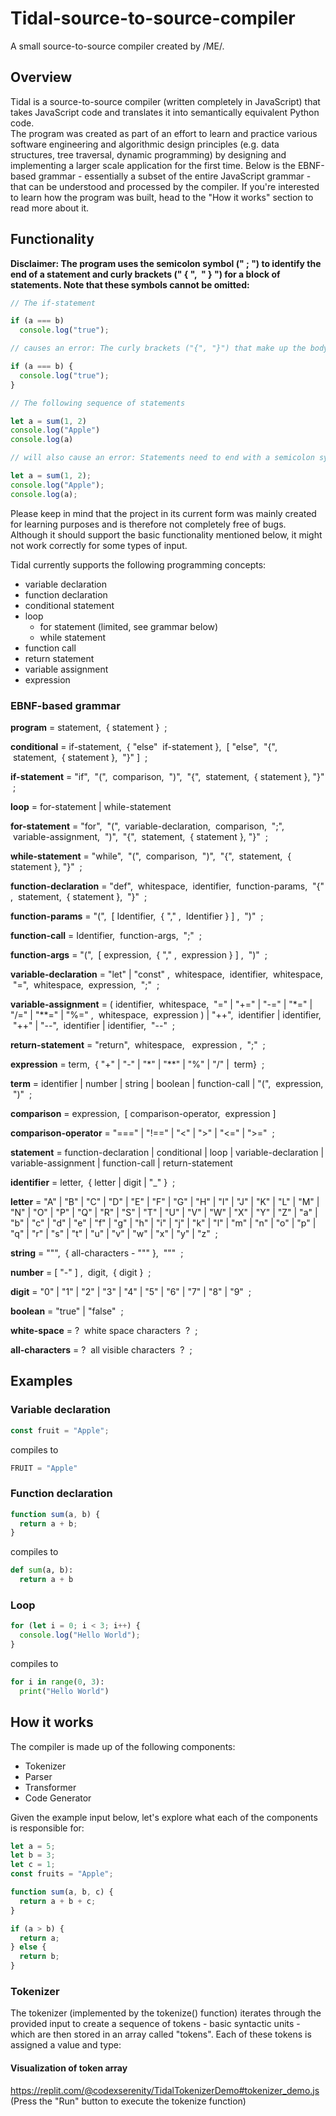 # Tidal-source-to-source-compiler

A small source-to-source compiler created by /ME/.

## Overview

Tidal is a source-to-source compiler (written completely in JavaScript) that takes JavaScript code and translates it into semantically equivalent Python code.\
The program was created as part of an effort to learn and practice various software engineering and algorithmic design principles (e.g. data structures, tree traversal, dynamic programming) by designing and implementing a larger scale application for the first time. Below is the EBNF-based grammar - essentially a subset of the entire JavaScript grammar - that can be understood and processed by the compiler.
If you're interested to learn how the program was built, head to the "How it works" section to read more about it.

## Functionality

**Disclaimer: The program uses the semicolon symbol (" ; ") to identify the end of a statement and curly brackets (" { ", &nbsp;" } ") for a block of statements. Note that these symbols cannot be omitted:**

```javascript
// The if-statement

if (a === b)
  console.log("true");

// causes an error: The curly brackets ("{", "}") that make up the body of the if-statement are missing. Instead write 

if (a === b) {
  console.log("true");
}

// The following sequence of statements

let a = sum(1, 2)
console.log("Apple")
console.log(a)

// will also cause an error: Statements need to end with a semicolon symbol (";"). Instead write

let a = sum(1, 2);
console.log("Apple");
console.log(a);

```

Please keep in mind that the project in its current form was mainly created for learning purposes and is therefore not completely free of bugs. Although it should support the basic functionality mentioned below, it might not work correctly for some types of input.

Tidal currently supports the following programming concepts:

* variable declaration
* function declaration
* conditional statement
* loop
  * for statement (limited, see grammar below)
  * while statement
* function call
* return statement
* variable assignment
* expression

### EBNF-based grammar

**program** = statement, &nbsp;{ statement } &nbsp;;

**conditional** = if-statement, &nbsp;{ "else" &nbsp;if-statement }, &nbsp;\[ "else", &nbsp;"{", &nbsp;statement, &nbsp;{ statement }, &nbsp;"}" \] &nbsp;;

**if-statement** = "if", &nbsp;"(", &nbsp;comparison, &nbsp;")", &nbsp;"{", &nbsp;statement, &nbsp;{ statement },&nbsp;"}" &nbsp;;

**loop** = for-statement | while-statement

**for-statement** = "for", &nbsp;"(", &nbsp;variable-declaration, &nbsp;comparison, &nbsp;";", &nbsp;variable-assignment, &nbsp;")", &nbsp;"{", &nbsp;statement, &nbsp;{ statement },&nbsp;"}" &nbsp;;

**while-statement** = "while", &nbsp;"(", &nbsp;comparison, &nbsp;")", &nbsp;"{", &nbsp;statement, &nbsp;{ statement },&nbsp;"}" &nbsp;;

**function-declaration** = "def", &nbsp;whitespace, &nbsp;identifier, &nbsp;function-params, &nbsp;"{"  , &nbsp;statement, &nbsp;{ statement }, &nbsp;"}" &nbsp;;

**function-params** = "(", &nbsp;\[ Identifier, &nbsp;{ "," , &nbsp;Identifier } \] , &nbsp;")" &nbsp;;

**function-call** = Identifier, &nbsp;function-args, &nbsp;";" &nbsp;;

**function-args** = "(", &nbsp;\[ expression, &nbsp;{ "," , &nbsp;expression } \] , &nbsp;")" &nbsp;;

**variable-declaration** = "let" | "const" , &nbsp;whitespace, &nbsp;identifier, &nbsp;whitespace, &nbsp;"=", &nbsp;whitespace, &nbsp;expression, &nbsp;";" &nbsp;;

**variable-assignment** = ( identifier, &nbsp;whitespace, &nbsp;"=" | "+=" | "-=" | "*=" | "/=" | "**=" | "%=" , &nbsp;whitespace, &nbsp;expression ) | "++", &nbsp;identifier | identifier, &nbsp;"++" | "--", &nbsp;identifier | identifier, &nbsp;"--" &nbsp;;

**return-statement** = "return", &nbsp;whitespace, &nbsp; expression , &nbsp;";" &nbsp;;

**expression** = term, &nbsp;{ "+" | "-" | "*" | "**" | "%" | "/" |  &nbsp;term} &nbsp;;

**term** = identifier | number | string | boolean | function-call | "(", &nbsp;expression, &nbsp;")" &nbsp;;

**comparison** = expression, &nbsp;\[ comparison-operator, &nbsp;expression \]

**comparison-operator** = "===" | "!==" | "<" | ">" | "<=" | ">=" &nbsp;;

**statement** = function-declaration | conditional | loop | variable-declaration | variable-assignment | function-call | return-statement

**identifier** = letter,&nbsp; { letter | digit | "_" } &nbsp;;

**letter** = "A" | "B" | "C" | "D" | "E" | "F" | "G" | "H" | "I" | "J" | "K" | "L" | "M" | "N" | "O" | "P" | "Q" | "R" | "S" | "T" | "U" | "V" | "W" | "X" | "Y" | "Z" | "a" | "b" | "c" | "d" | "e" | "f" | "g" | "h" | "i" | "j" | "k" | "l" | "m" | "n" | "o" | "p" | "q" | "r" | "s" | "t" | "u" | "v" | "w" | "x" | "y" | "z" &nbsp;;

**string** = """, &nbsp;{ all-characters - """ }, &nbsp;""" &nbsp;;

**number** = \[ "-" \]&nbsp;,  &nbsp;digit,  &nbsp;{ digit } &nbsp;;

**digit** = "0" | "1" | "2" | "3" | "4" | "5" | "6" | "7" | "8" | "9" &nbsp;;

**boolean** = "true" | "false" &nbsp;;

**white-space** = ?&nbsp; white space characters &nbsp;? &nbsp;;

**all-characters** = ?&nbsp; all visible characters &nbsp;? &nbsp;; 

## Examples

### Variable declaration

```javascript
const fruit = "Apple";
```

compiles to

```python
FRUIT = "Apple"
```

### Function declaration

```javascript
function sum(a, b) {
  return a + b;
}
```

compiles to

```python
def sum(a, b):
  return a + b
```
### Loop

```javascript
for (let i = 0; i < 3; i++) {
  console.log("Hello World");
}
```

compiles to

```python
for i in range(0, 3):
  print("Hello World")
```

## How it works

The compiler is made up of the following components:
* Tokenizer
* Parser
* Transformer
* Code Generator

Given the example input below, let's explore what each of the components is responsible for:

```javascript
let a = 5;
let b = 3;
let c = 1;
const fruits = "Apple";

function sum(a, b, c) {
  return a + b + c;
}

if (a > b) {
  return a;
} else {
  return b;
}
```

### Tokenizer

The tokenizer (implemented by the tokenize() function) iterates through the provided input to create a sequence of tokens - basic syntactic units - which are then stored in an array called "tokens". Each of these tokens is assigned a value and type:

#### Visualization of token array

https://replit.com/@codexserenity/TidalTokenizerDemo#tokenizer_demo.js (Press the "Run" button to execute the tokenize function)







